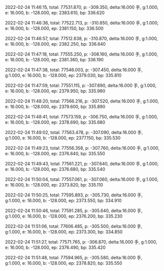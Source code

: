 2022-02-24 11:46:15, total: 77531.870, p: -309.350, delta:16.000 手, g:1.000, e: 16.000, b: -128.000, ep: 2383.610, bp: 336.620

2022-02-24 11:46:36, total: 77522.713, p: -310.850, delta:16.000 手, g:1.000, e: 16.000, b: -128.000, ep: 2381.150, bp: 336.500

2022-02-24 11:46:57, total: 77512.638, p: -310.870, delta:16.000 手, g:1.000, e: 16.000, b: -128.000, ep: 2382.250, bp: 336.640

2022-02-24 11:47:18, total: 77555.250, p: -308.160, delta:16.000 手, g:1.000, e: 16.000, b: -128.000, ep: 2381.360, bp: 336.190

2022-02-24 11:47:38, total: 77546.003, p: -307.450, delta:16.000 手, g:1.000, e: 16.000, b: -128.000, ep: 2379.030, bp: 335.810

2022-02-24 11:47:59, total: 77551.115, p: -307.890, delta:16.000 手, g:1.000, e: 16.000, b: -128.000, ep: 2379.950, bp: 335.980

2022-02-24 11:48:20, total: 77566.216, p: -307.520, delta:16.000 手, g:1.000, e: 16.000, b: -128.000, ep: 2379.600, bp: 335.890

2022-02-24 11:48:41, total: 77573.159, p: -306.750, delta:16.000 手, g:1.000, e: 16.000, b: -128.000, ep: 2378.690, bp: 335.680

2022-02-24 11:49:02, total: 77563.478, p: -307.090, delta:16.000 手, g:1.000, e: 16.000, b: -128.000, ep: 2377.150, bp: 335.530

2022-02-24 11:49:23, total: 77556.358, p: -307.760, delta:16.000 手, g:1.000, e: 16.000, b: -128.000, ep: 2376.640, bp: 335.550

2022-02-24 11:49:43, total: 77561.221, p: -307.640, delta:16.000 手, g:1.000, e: 16.000, b: -128.000, ep: 2376.680, bp: 335.540

2022-02-24 11:50:04, total: 77557.061, p: -307.060, delta:16.000 手, g:1.000, e: 16.000, b: -128.000, ep: 2373.820, bp: 335.110

2022-02-24 11:50:25, total: 77595.893, p: -305.730, delta:16.000 手, g:1.000, e: 16.000, b: -128.000, ep: 2373.550, bp: 334.910

2022-02-24 11:50:46, total: 77591.285, p: -305.640, delta:16.000 手, g:1.000, e: 16.000, b: -128.000, ep: 2376.200, bp: 335.230

2022-02-24 11:51:06, total: 77606.485, p: -305.500, delta:16.000 手, g:1.000, e: 16.000, b: -128.000, ep: 2373.300, bp: 334.850

2022-02-24 11:51:27, total: 77571.765, p: -306.870, delta:16.000 手, g:1.000, e: 16.000, b: -128.000, ep: 2376.490, bp: 335.420

2022-02-24 11:51:48, total: 77594.965, p: -305.580, delta:16.000 手, g:1.000, e: 16.000, b: -128.000, ep: 2378.820, bp: 335.550